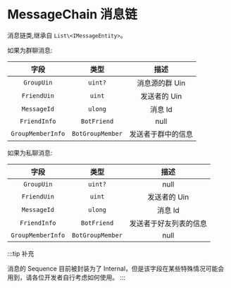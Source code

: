 # MessageChain 消息链

消息链类,继承自 `List\<IMessageEntity>`。

如果为群聊消息:

|      字段       |      类型      |        描述        |
| :-------------: | :------------: | :----------------: |
|    `GroupUin`     |     `uint?`      |   消息源的群 Uin    |
|    `FriendUin`    |      `uint`      |    发送者的 Uin     |
|    `MessageId`    |     `ulong`      |       消息 Id       |
|   `FriendInfo`    |   `BotFriend`    |        null        |
| `GroupMemberInfo` | `BotGroupMember` | 发送者于群中的信息 |

如果为私聊消息:

|      字段       |      类型      |          描述          |
| :-------------: | :------------: | :--------------------: |
|    `GroupUin`     |     `uint?`      |          null          |
|    `FriendUin`    |      `uint`      |      发送者的 Uin       |
|    `MessageId`    |     `ulong`      |         消息 Id         |
|   `FriendInfo`    |   `BotFriend`    | 发送者于好友列表的信息 |
| `GroupMemberInfo` | `BotGroupMember` |          null          |

:::tip 补充

消息的 Sequence 目前被封装为了 Internal，但是该字段在某些特殊情况可能会用到，请各位开发者自行考虑如何使用。
:::
